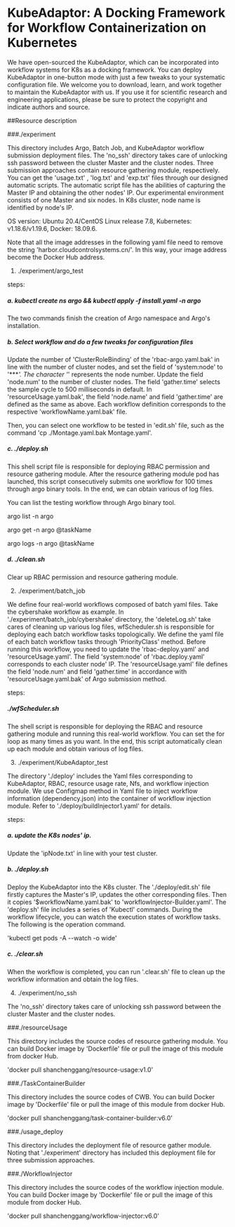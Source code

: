# KubeAdaptor: A Docking Framework for Workflow Containerization on Kubernetes
We have open-sourced the KubeAdaptor, which can be incorporated into workflow systems for K8s as a docking framework.
You can deploy KubeAdaptor in one-button mode with just a few tweaks to your systematic configuration file. 
We welcome you to download, learn, and work together to maintain the KubeAdaptor with us. If you use it for scientific research and 
engineering applications, please be sure to protect the copyright and indicate authors and source.

##Resource description

###./experiment

This directory includes Argo, Batch Job, and KubeAdaptor workflow submission deployment files.
The 'no_ssh' directory takes care of unlocking ssh password between the cluster Master and 
the cluster nodes.
Three submission approaches contain resource gathering module, respectively.
You can get the 'usage.txt' , 'log.txt' and 'exp.txt' files through our designed automatic scripts.
The automatic script file has the abilities of capturing the Master IP and obtaining the other nodes' IP.
Our experimental environment consists of one Master and six nodes. In K8s cluster, node name is identified by node's IP.

OS version: Ubuntu 20.4/CentOS Linux release 7.8, Kubernetes: v1.18.6/v1.19.6, Docker: 18.09.6.

Note that all the image addresses in the following yaml file need to remove the string 
'harbor.cloudcontrolsystems.cn/'. In this way, your image address become the Docker Hub address.

1. ./experiment/argo_test

steps:

##### a. kubectl create ns argo && kubectl apply -f install.yaml -n argo

  The two commands finish the creation of Argo namespace and Argo's installation.

##### b. Select workflow and do a few tweaks for configuration files

Update the number of 'ClusterRoleBinding' of the 'rbac-argo.yaml.bak' in line with the number of cluster nodes, and 
set the field of 'system:node' to '****'. The character '*' represents the node number.
Update the field 'node.num' to the number of cluster nodes. The field 'gather.time' selects 
  the sample cycle to 500 milliseconds in default. 
In 'resourceUsage.yaml.bak', the field 'node.name' and field 'gather.time' are defined as the same as above.
Each workflow definition corresponds to the respective 'workflowName.yaml.bak' file.

Then, you can select one workflow to be tested in 'edit.sh' file, such as the command 'cp ./Montage.yaml.bak Montage.yaml'.

##### c. ./deploy.sh

This shell script file is responsible for deploying RBAC permission and resource gathering module.
After the resource gathering module pod has launched, this script consecutively
submits one workflow for 100 times through argo binary tools. In the end, we can obtain various of log files.

You can list the testing workflow through Argo binary tool.

  argo list -n argo

  argo get -n argo @taskName

  argo logs -n argo @taskName

##### d. ./clean.sh

Clear up RBAC permission and resource gathering module.

2. ./experiment/batch_job

We define four real-world workflows composed of batch yaml files. Take the cybershake workflow as example.
In './experiment/batch_job/cybershake' directory,  the 'deleteLog.sh' take cares of cleaning up 
various log files, wfScheduler.sh is responsible for deploying each batch workflow tasks topologically.
We define the yaml file of each batch workflow tasks through 'PriorityClass' method.
Before running this workflow, you need to update the 'rbac-deploy.yaml' and 'resourceUsage.yaml'.
The field 'system:node' of 'rbac.deploy.yaml' corresponds to each cluster node' IP.
The 'resourceUsage.yaml' file defines the field 'node.num' and field 'gather.time' in accordance with
'resourceUsage.yaml.bak' of Argo submission method.

steps:

##### ./wfScheduler.sh

The shell script is responsible for deploying the RBAC and resource gathering module and running this 
real-world workflow. You can set the for loop as many times as you want. 
In the end, this script automatically clean up each module and obtain various of log files.

3. ./experiment/KubeAdaptor_test

The directory './deploy' includes the Yaml files corresponding to KubeAdaptor, RBAC, resource usage rate, Nfs, and workflow injection module.
We use Configmap method in Yaml file to inject workflow information (dependency.json) into the container of workflow injection module.
Refer to './deploy/buildInjector1.yaml' for details.

steps:

##### a. update the K8s nodes' ip.

Update the 'ipNode.txt' in line with your test cluster.

##### b. ./deploy.sh

Deploy the KubeAdaptor into the K8s cluster. The './deploy/edit.sh' file firstly captures the Master's IP,
updates the other corresponding files. Then it copies '$workflowName.yaml.bak' to 'workflowInjector-Builder.yaml'.
The 'deploy.sh' file includes a series of 'Kubectl' commands.
During the workflow lifecycle, you can watch the execution states of workflow tasks. The following is the operation command.

'kubectl get pods -A --watch -o wide'

##### c. ./clear.sh

When the workflow is completed, you can run '.clear.sh' file to clean up the workflow information and obtain the log files.

4. ./experiment/no_ssh
   
The 'no_ssh' directory takes care of unlocking ssh password between the cluster Master and the cluster nodes.

###./resourceUsage

This directory includes the source codes of resource gathering module.
You can build Docker image by 'Dockerfile' file or pull the image of this module from docker Hub.

'docker pull shanchenggang/resource-usage:v1.0'

###./TaskContainerBuilder

This directory includes the source codes of CWB.
You can build Docker image by 'Dockerfile' file or pull the image of this module from docker Hub.

'docker pull shanchenggang/task-container-builder:v6.0'

###./usage_deploy

This directory includes the deployment file of resource gather module.
Noting that './experiment' directory has included this deployment file for three submission approaches.

###./WorkflowInjector

This directory includes the source codes of the workflow injection module.
You can build Docker image by 'Dockerfile' file or pull the image of this module from docker Hub.

'docker pull shanchenggang/workflow-injector:v6.0'
